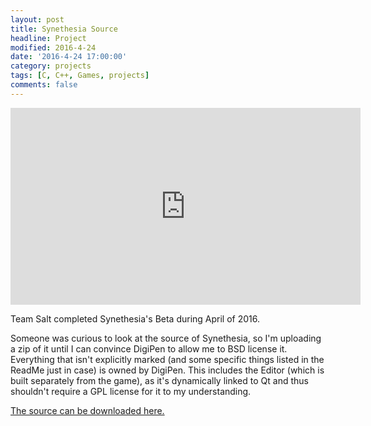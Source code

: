 ```yaml
---
layout: post
title: Synethesia Source
headline: Project
modified: 2016-4-24
date: '2016-4-24 17:00:00'
category: projects
tags: [C, C++, Games, projects]
comments: false
---
```


<iframe width="560" height="315" src="https://www.youtube.com/embed/gEILUh599Mg" frameborder="0" allowfullscreen></iframe>

Team Salt completed Synethesia's Beta during April of 2016.

Someone was curious to look at the source of Synethesia, so I'm uploading a zip of it until I can convince DigiPen to allow me to BSD license it. Everything that isn't explicitly marked (and some specific things listed in the ReadMe just in case) is owned by DigiPen. This includes the Editor (which is built separately from the game), as it's dynamically linked to Qt and thus shouldn't require a GPL license for it to my understanding.


[The source can be downloaded here.](https://www.dropbox.com/s/chtil0zgnwc7s60/Synesthesia_source.zip?dl=0)